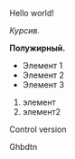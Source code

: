 Hello world!

*Курсив.*

**Полужирный.**

* Элемент 1
* Элемент 2
* Элемент 3

1. элемент
2. элемент2
 

Control version

Ghbdtn